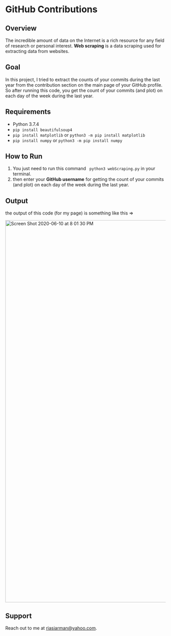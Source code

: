 # GitHub Contributions
## Overview
The incredible amount of data on the Internet is a rich resource for any field of research or personal interest.
 **Web scraping** is a data scraping used for extracting data from websites. 
## Goal
In this project, I tried to extract the counts of your commits during the last year from the contribution section on the main page of your GitHub profile. 
So after running this code, you get the count of your commits (and plot) on each day of the week during the last year.
## Requirements
* Python 3.7.4
* ``pip install beautifulsoup4``
* ``pip install matplotlib`` or ``python3 -m pip install matplotlib``
* ``pip install numpy`` or ``python3 -m pip install numpy``

## How to Run
1. You just need to run this command `` python3 webScraping.py`` in your terminal.
2. then enter your __GitHub username__ for getting the count of your commits (and plot) on each day of the week during the last year.

## Output
the output of this code (for my page) is something like this =>

<img width="1200" alt="Screen Shot 2020-06-10 at 8 01 30 PM" src="https://user-images.githubusercontent.com/35253872/84287711-80d16d80-ab55-11ea-8100-05612a1bb7f3.png">

## Support
Reach out to me at riasiarman@yahoo.com.

